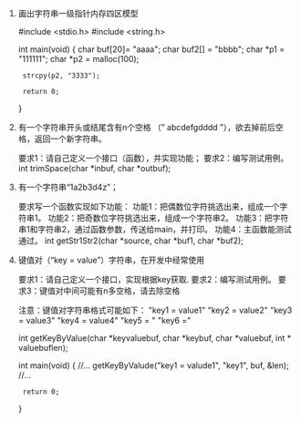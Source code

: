 1. 画出字符串一级指针内存四区模型


	#include <stdio.h>
	#include <string.h>

	int main(void)
	{
		char buf[20]= "aaaa";
		char buf2[] = "bbbb"; 
		char *p1 = "111111"; 
		char *p2 = malloc(100); 
		
		strcpy(p2, "3333");

		return 0;               
	}

2. 有一个字符串开头或结尾含有n个空格 （”   abcdefgdddd    ”），欲去掉前后空格，返回一个新字符串。


	要求1：请自己定义一个接口（函数），并实现功能；
	要求2：编写测试用例。
	int trimSpace(char *inbuf, char *outbuf);  

3. 有一个字符串“1a2b3d4z”；


    要求写一个函数实现如下功能：
	功能1：把偶数位字符挑选出来，组成一个字符串1。
	功能2：把奇数位字符挑选出来，组成一个字符串2。
	功能3：把字符串1和字符串2，通过函数参数，传送给main，并打印。
	功能4：主函数能测试通过。
	int getStr1Str2(char *source, char *buf1, char *buf2);


4. 键值对（“key = value”）字符串，在开发中经常使用


	要求1：请自己定义一个接口，实现根据key获取.
	要求2：编写测试用例。
	要求3：键值对中间可能有n多空格，请去除空格

	注意：键值对字符串格式可能如下：
	"key1 = value1"
	"key2 =       value2"
	"key3  = value3"
	"key4        = value4"
	"key5   =   "
	"key6   ="
	
	int getKeyByValue(char *keyvaluebuf,  char *keybuf,  char *valuebuf, int * valuebuflen);

	int main(void)
	{
		//...
		getKeyByValude("key1 =   valude1", "key1", buf, &len);
		//...

		return 0;
	}
